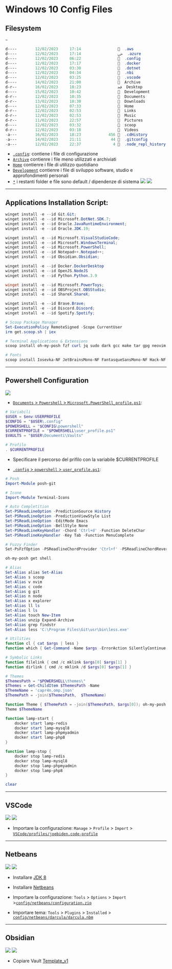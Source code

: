 # Windows 10 Config Files 

## Filesystem
`~`
```ps1
d----        12/02/2023     17:14                  .aws
d----        12/02/2023     17:14                ﴃ  .azure
d----        12/02/2023     06:22                  .config
d----        12/02/2023     17:17                  .docker
d----        12/02/2023     03:30                  .dotnet
d----        12/02/2023     04:34                  .nbi
d----        12/02/2023     03:25                  .vscode
d----        14/02/2023     21:00                  Archive
d-r--        16/02/2023     18:23                ﲾ  Desktop
d----        15/02/2023     10:42                  Development
d-r--        12/02/2023     10:35                  Documents
d-r--        13/02/2023     18:30                  Downloads
d----        12/02/2023     07:33                  Home
d-r--        12/02/2023     02:53                  Links
d-r--        12/02/2023     02:53                  Music
d-r--        11/02/2023     22:57                  Pictures
d----        12/02/2023     03:32                  scoop
d-r--        12/02/2023     03:18                  Videos
-a---        16/02/2023     18:23            456   .cdHistory
-a---        14/02/2023     21:11             44   .gitconfig
-a---        12/02/2023     22:37              4   .node_repl_history
```

- [`.config`](config/): contiene i file di configurazione
- [`Archive`]() contienre i file meno utilizzati e archiviati
- [`Home`]() contienre i file di utilizzo quotidiano
- [`Development`]() contienre i file di sviluppo software, studio e approfondimenti personali
- [`*`]() i restanti folder e file sono default / dipendenze di sistema
![](assets/Screenshot%20(1).png)
![](assets/Screenshot%20(2).png)

---
## Applications Installation Script:
```ps1
winget install -e --id Git.Git;
winget install -e --id Microsoft.DotNet.SDK.7;
winget install -e --id Oracle.JavaRuntimeEnvironment;
winget install -e --id Oracle.JDK.19;

winget install -e --id Microsoft.VisualStudioCode;
winget install -e --id Microsoft.WindowsTerminal;
winget install -e --id Microsoft.PowerShell;
winget install -e --id Notepad++.Notepad++;
winget install -e --id Obsidian.Obsidian;

winget install -e --id Docker.DockerDesktop
winget install -e --id OpenJS.NodeJS
winget install -e --id Python.Python.3.9

winget install -e --id Microsoft.PowerToys;
winget install -e --id OBSProject.OBSStudio;
winget install -e --id ShareX.ShareX;

winget install -e --id Brave.Brave;
winget install -e --id Discord.Discord;
winget install -e --id Spotify.Spotify;

# Scoop Package Manager
Set-ExecutionPolicy RemoteSigned -Scope CurrentUser
irm get.scoop.sh | iex

# Terminal Applications & Extensions
scoop install oh-my-posh fzf curl jq sudo dark gcc make tar gpg neovim

# Fonts
scoop install Iosevka-NF JetBrainsMono-NF FantasqueSansMono-NF Hack-NF Cascadia-Code
```

---
## Powershell Configuration
![](assets/Screenshot%20(4).png)

- [`Documents` >  `Powershell` > `Microsoft.PowerShell_profile.ps1`](PowerShell/Microsoft.PowerShell_profile.ps1):

```ps1
# Variabili
$USER = $env:USERPROFILE
$CONFIG = "$USER\.config"
$POWERSHELL = "$CONFIG\powershell"
$CURRENTPROFILE = "$POWERSHELL\user_profile.ps1"
$VAULTS = "$USER\Documenti\Vaults"

# Profilo
. $CURRENTPROFILE
```

- Specificare il percorso del prifilo con la variabile $CURRENTPROFILE

- [`.config` > `powershell` > `user_profile.ps1`](config/powershell/user_profile.ps1):
```ps1
# Posh
Import-Module posh-git

# Icone
Import-Module Terminal-Icons

# Auto Completition
Set-PSReadLineOption -PredictionSource History
Set-PSReadLineOption -PredictionViewStyle List
Set-PSReadLineOption -EditMode Emacs
Set-PSReadLineOption -BellStyle None
Set-PSReadLineKeyHandler -Chord 'Ctrl+d' -Function DeleteChar
Set-PSReadlineKeyHandler -Key Tab -Function MenuComplete

# Fuzzy Finder
Set-PsFzfOption -PSReadlineChordProvider 'Ctrl+f' -PSReadlineChordReverseHistory 'Ctrl+r'

oh-my-posh get shell

# Alias
Set-Alias alias Set-Alias
Set-Alias s scoop
Set-Alias v nvim
Set-Alias c code
Set-Alias g git
Set-Alias n node
Set-Alias x explorer
Set-Alias ll ls
Set-Alias l ls
Set-Alias touch New-Item
Set-Alias unzip Expand-Archive
Set-Alias grep findstr
Set-Alias less 'C:\Program Files\Git\usr\bin\less.exe'

# Utilities
function cl { cat $args | less }
function which { Get-Command -Name $args -ErrorAction SilentlyContinue | Select-Object -ExpandProperty Path -ErrorAction SilentlyContinue }

# Symbolic Links
function filelink { cmd /c mklink $args[0] $args[1] }
function dirlink { cmd /c mklink /d $args[0] $args[1] }

# Themes
$ThemesPath = "$POWERSHELL\themes\"
$Themes = Get-ChildItem $ThemesPath -Name
$ThemeName = 'capr4n.omp.json'
$ThemePath = -join($ThemesPath,  $ThemeName)

function Theme { $ThemePath = -join($ThemesPath, $args[0]); oh-my-posh init pwsh --config $ThemePath | Invoke-Expression }
Theme $ThemeName

function lamp-start {
    docker start lamp-redis
    docker start lamp-mysql8
    docker start lamp-phpmyadmin
    docker start lamp-php8
}

function lamp-stop {
    docker stop lamp-redis
    docker stop lamp-mysql8
    docker stop lamp-phpmyadmin
    docker stop lamp-php8
}

clear
```

---
## VSCode
![](assets/Screenshot%20(5).png)
![](assets/Screenshot%20(6).png)
- Importare la configurazione: `Manage` > `Profile` > `Import` > [`VSCode/profiles/joebiden.code-profile`](VSCode/profiles/joebiden.code-profile)

---
## Netbeans
![](assets/Screenshot%20(10).png)
![](assets/Screenshot%20(11).png)
- Installare [JDK 8](config/netbeans/jdk-8u202-windows-x64.exe)
- Installare [Netbeans](config/netbeans/netbeans-8.2-windows.exe)

- Importare la configurazione: `Tools` > `Options` > `Import` >[`config/netbeans/configuration.zip`](config/netbeans/configuration.zip)

- Importare tema: `Tools` > `Plugins` > `Installed` > [`config/netbeans/darcula/darcula.nbm`](config/netbeans/darcula/darcula.nbm)

---
## Obsidian
![](assets/Screenshot%20(7).png)
![](assets/Screenshot%20(9).png)
- Copiare Vault [Template_v1](Obsidian/Templates/Template_v1/)